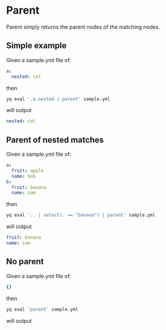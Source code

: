 # Parent

Parent simply returns the parent nodes of the matching nodes.

## Simple example
Given a sample.yml file of:
```yaml
a:
  nested: cat
```
then
```bash
yq eval '.a.nested | parent' sample.yml
```
will output
```yaml
nested: cat
```

## Parent of nested matches
Given a sample.yml file of:
```yaml
a:
  fruit: apple
  name: bob
b:
  fruit: banana
  name: sam
```
then
```bash
yq eval '.. | select(. == "banana") | parent' sample.yml
```
will output
```yaml
fruit: banana
name: sam
```

## No parent
Given a sample.yml file of:
```yaml
{}
```
then
```bash
yq eval 'parent' sample.yml
```
will output
```yaml
```

